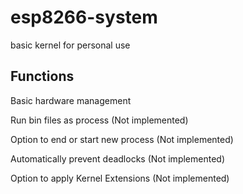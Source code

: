 # esp8266-system
basic kernel for personal use

## Functions
Basic hardware management

Run bin files as process (Not implemented)

Option to end or start new process (Not implemented)

Automatically prevent deadlocks (Not implemented)

Option to apply Kernel Extensions (Not implemented)
